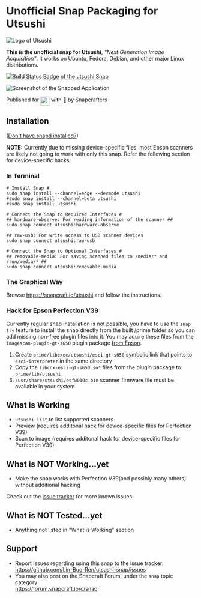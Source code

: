 # Unofficial Snap Packaging for Utsushi
<!--
	Use the RawGit service for easy access to in-repo pictures:
	https://rawgit.com
-->
![Logo of Utsushi](https://cdn.rawgit.com/Lin-Buo-Ren/utsushi-snap/95423ac9/snap/gui/logo.svg "Logo of Utsushi")

**This is the unofficial snap for Utsushi**, *"Next Generation Image Acquisition"*. It works on Ubuntu, Fedora, Debian, and other major Linux distributions.

[![Build Status Badge of the `utsushi` Snap](https://build.snapcraft.io/badge/Lin-Buo-Ren/utsushi-snap.svg "Build Status of the `utsushi` snap")](https://build.snapcraft.io/user/Lin-Buo-Ren/utsushi-snap)

![Screenshot of the Snapped Application](https://cdn.rawgit.com/Lin-Buo-Ren/utsushi-snap/5d179e13/snap/screenshots/main-window.png "Screenshot of the Snapped Application")

Published for <img src="http://anything.codes/slack-emoji-for-techies/emoji/tux.png" align="top" width="24" /> with 💝 by Snapcrafters

## Installation
([Don't have snapd installed?](https://snapcraft.io/docs/core/install))

**NOTE:** Currently due to missing device-specific files, most Epson scanners are likely not going to work with only this snap.  Refer the following section for device-specific hacks.

### In Terminal
    # Install Snap #
    sudo snap install --channel=edge --devmode utsushi
    #sudo snap install --channel=beta utsushi
    #sudo snap install utsushi
    
    # Connect the Snap to Required Interfaces #
    ## hardware-observe: For reading information of the scanner ##
    sudo snap connect utsushi:hardware-observe
    
    ## raw-usb: For write access to USB scanner devices
    sudo snap connect utsushi:raw-usb
    
    # Connect the Snap to Optional Interfaces #
    ## removable-media: For saving scanned files to /media/* and /run/media/* ##
    sudo snap connect utsushi:removable-media

### The Graphical Way
Browse <https://snapcraft.io/utsushi> and follow the instructions.

### Hack for Epson Perfection V39
Currently regular snap installation is not possible, you have to use the `snap try` feature to install the snap directly from the built /prime folder so you can add missing non-free plugin files into it.  You may aquire these files from the `imagescan-plugin-gt-s650` plugin package [from Epson](http://download.ebz.epson.net/dsc/search/01/search/?OSC=LX).

1. Create `prime/libexec/utsushi/esci-gt-s650` symbolic link that points to `esci-interpreter` in the same directory
2. Copy the `libcnx-esci-gt-s650.so*` files from the plugin package to `prime/lib/utsushi`
3. `/usr/share/utsushi/esfw010c.bin` scanner firmware file must be available in your system

## What is Working
* `utsushi list` to list supported scanners
* Preview (requires additonal hack for device-specific files for Perfection V39)
* Scan to image (requires additonal hack for device-specific files for Perfection V39)

## What is NOT Working...yet 
* Make the snap works with Perfection V39(and possibly many others) without additional hacking

Check out the [issue tracker](https://github.com/Lin-Buo-Ren/utsushi-snap/issues) for more known issues.

## What is NOT Tested...yet
* Anything not listed in "What is Working" section

## Support
* Report issues regarding using this snap to the issue tracker:  
  <https://github.com/Lin-Buo-Ren/utsushi-snap/issues>
* You may also post on the Snapcraft Forum, under the `snap` topic category:  
  <https://forum.snapcraft.io/c/snap>
